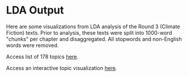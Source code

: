 # LDA Output

Here are some visualizations from LDA analysis of the Round 3 (Climate Fiction) texts. Prior to analysis, these texts were split into 1000-word "chunks" per chapter and disaggregated. All stopwords and non-English words were removed. 

Access list of 178 topics [here](https://github.com/SF-Nexus/extracted-features/blob/main/data/LDA_output/LDA_topics_keywords_df.csv).

Access an interactive topic visualization [here](https://htmlpreview.github.io/?https://github.com/SF-Nexus/extracted-features/blob/11c04c3a09137eb6898a8b4d9109c6bd98e7a883/data/LDA_output/LDA_Topics_Visualization.html).
